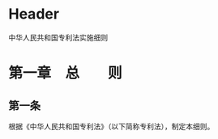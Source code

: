 <!-- TITLE: 专利法实施细则 2009 年修改 -->
<!-- SUBTITLE: A quick summary of 专利法实施细则 2009 年修改 -->

# Header


中华人民共和国专利法实施细则

# 第一章　总　　则

## 第一条

根据《中华人民共和国专利法》（以下简称专利法），制定本细则。